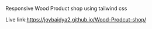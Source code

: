 Responsive Wood Product shop using tailwind css

Live link:https://joybaidya2.github.io/Wood-Prodcut-shop/
